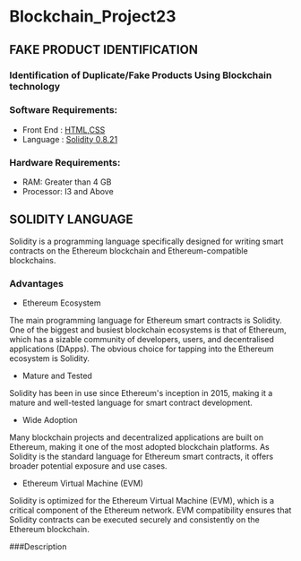 # Blockchain_Project23

## FAKE PRODUCT IDENTIFICATION
### Identification of Duplicate/Fake Products Using Blockchain technology

### Software Requirements:

- Front End : [HTML](https://developer.mozilla.org/en-US/docs/Web/HTML),[CSS](https://developer.mozilla.org/en-US/docs/Web/CSS)  
- Language : [Solidity 0.8.21](https://docs.soliditylang.org/en/v0.8.21/)


### Hardware Requirements:

- RAM: Greater than 4 GB
- Processor: I3 and Above

## SOLIDITY LANGUAGE

Solidity is a programming language specifically designed for writing smart contracts on the Ethereum blockchain and Ethereum-compatible blockchains. 

### Advantages

- Ethereum Ecosystem

The main programming language for Ethereum smart contracts is Solidity. One of the biggest and busiest blockchain ecosystems is that of Ethereum, which has a sizable community of developers, users, and decentralised applications (DApps). The obvious choice for tapping into the Ethereum ecosystem is Solidity.

- Mature and Tested

Solidity has been in use since Ethereum's inception in 2015, making it a mature and well-tested language for smart contract development.

- Wide Adoption

Many blockchain projects and decentralized applications are built on Ethereum, making it one of the most adopted blockchain platforms. As Solidity is the standard language for Ethereum smart contracts, it offers broader potential exposure and use cases.

- Ethereum Virtual Machine (EVM)

Solidity is optimized for the Ethereum Virtual Machine (EVM), which is a critical component of the Ethereum network. EVM compatibility ensures that Solidity contracts can be executed securely and consistently on the Ethereum blockchain.

###Description
